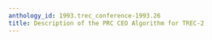 ```yaml
---
anthology_id: 1993.trec_conference-1993.26
title: Description of the PRC CEO Algorithm for TREC-2
---
```

